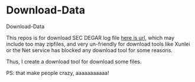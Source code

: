 # Download-Data
Download-Data

This repos is for download SEC DEGAR log file [here is url](https://www.sec.gov/data/edgar-log-file-data-set), which may include too may zipfiles, and very un-friendly for download tools like Xunlei or the Net service has blocked any download tool for some reasons.




Thus, I create a download tool for download some files.


PS: that make people crazy, aaaaaaaaaaa!
